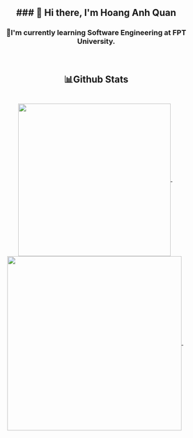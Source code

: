 <h2 align="center"> ### 👋 Hi there, I'm Hoang Anh Quan</h2>
<h3 align="center">🚀I'm currently learning Software Engineering at FPT University.</h3>
<br>
<h2 align="center">📊Github Stats</h2>
<br>
<div align="center">
  &nbsp;
  <a href="#">
    <img align="center" width="350" src="https://github-readme-stats.vercel.app/api/top-langs/?username=quanhoang3012&layout=compact&theme=dracula">
</a>
  &nbsp;
  &nbsp;
  <a href="#">
    <img align="center" width="400" src="https://github-readme-stats.vercel.app/api?username=quanhoang3012&show_icons=true&theme=dracula">
</a>
  &nbsp;
</div>
